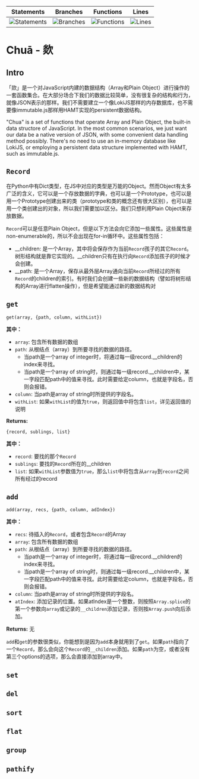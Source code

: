 | Statements | Branches | Functions | Lines |
| -----------|----------|-----------|-------|
| ![Statements](https://img.shields.io/badge/Coverage-86.19%25-yellow.svg "Make me better!") | ![Branches](https://img.shields.io/badge/Coverage-71.8%25-red.svg "Make me better!") | ![Functions](https://img.shields.io/badge/Coverage-80.17%25-yellow.svg "Make me better!") | ![Lines](https://img.shields.io/badge/Coverage-100%25-brightgreen.svg "Make me better!") |

Chuā - 欻
=========

## Intro

「欻」是一个对JavaScript内建的数据结构（Array和Plain Object）进行操作的一套函数集合。在大部分场合下我们的数据比较简单，没有很复杂的结构和行为，就像JSON表示的那样。我们不需要建立一个像LokiJS那样的内存数据库，也不需要像immutable.js那样用HAMT实现的persistent数据结构。

"Chua" is a set of functions that operate Array and Plain Object, the built-in data structore of JavaScript. In the most common scenarios, we just want our data be a native version of JSON, with some convenient data handling method possibly. There's no need to use an in-memory database like LokiJS, or employing a persistent data structure implemented with HAMT, such as immutable.js.

## `Record`
在Python中有Dict类型，在JS中对应的类型是万能的Object。然而Object有太多广泛的含义，它可以是一个存放数据的字典，也可以是一个Prototype，也可以是用一个Prototype创建出来的类（prototype和类的概念还有很大区别），也可以是用一个类创建出的对象，所以我们需要加以区分。我们只想利用Plain Object来存放数据。

`Record`可以是任意Plain Object，但是以下方法会向它添加一些属性。这些属性是non-enumerable的，所以不会出现在for-in循环中。这些属性包括：

* __children: 是一个Array，其中将会保存作为当前`Record`孩子的其它`Record`。树形结构就是靠它实现的。__children只有在执行向`Record`添加孩子的时候才会创建。
* __path: 是一个Array，保存从最外层Array通向当前`Record`所经过的所有`Record`的children的索引。有时我们会创建一些新的数据结构（譬如将树形结构的Array进行flatten操作），但是希望能通过新的数据结构对

## `get`

```
get(array, {path, column, withList})
```
**其中：**
* `array`:    包含所有数据的数组
* `path`:     从根结点（array）到所要寻找的数据的路径。
  * 当path是一个array of integer时，将通过每一级record.__children的index来寻找。
  * 当path是一个array of string时，则通过每一级record.__children中，某一字段匹配path中的值来寻找。此时需要给定column，也就是字段名，否则会报错。
* `column`:   当path是array of string时所提供的字段名。
* `withList`: 如果`withList`的值为`true`，则返回值中将包含`list`，详见返回值的说明

**Returns:**
```
{record, sublings, list}
```
**其中：**
* `record`:   要找的那个`Record`
* `sublings`: 要找的`Record`所在的__children
* `list`: 如果`withList`参数值为`true`，那么`list`中将包含从`array`到`record`之间所有经过的record

## `add`

```
add(array, recs, {path, column, adIndex})
```
**其中：**
* `recs`:     待插入的`Record`，或者包含`Record`的Array
* `array`:    包含所有数据的数组
* `path`:     从根结点（array）到所要寻找的数据的路径。
  * 当path是一个array of integer时，将通过每一级record.__children的index来寻找。
  * 当path是一个array of string时，则通过每一级record.__children中，某一字段匹配path中的值来寻找。此时需要给定column，也就是字段名，否则会报错。
* `column`:   当path是array of string时所提供的字段名。
* `atIndex`: 添加记录的位置。如果atIndex是一个整数，则按照`Array.splice`的第一个参数向`array`或记录的`__children`添加记录，否则按`Array.push`向后添加。

**Returns:** 无

`add`和`get`的参数很类似，你能想到是因为`add`本身就用到了`get`。如果`path`指向了一个`Record`，那么会向这个`Record`的`__children`添加。如果`path`为空，或者没有第三个options的选项，那么会直接添加到array中。

## `set`
## `del`
## `sort`
## `flat`
## `group`
## `pathify`
